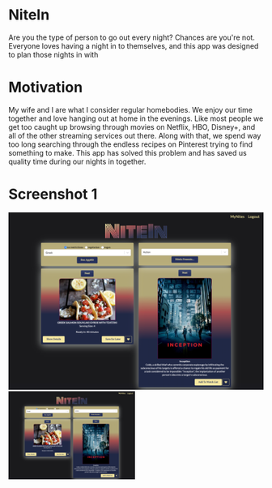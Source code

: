 # NiteIn
Are you the type of person to go out every night? Chances are you're not. Everyone loves having a night in to themselves, and this app was designed to plan those nights in with

# Motivation
My wife and I are what I consider regular homebodies. We enjoy our time together and love hanging out at home in the evenings. Like most people we get too caught up browsing through movies on Netflix, HBO, Disney+, and all of the other streaming services out there. Along with that, we spend way too long searching through the endless recipes on Pinterest trying to find something to make. This app has solved this problem and has saved us quality time during our nights in together.

# Screenshot 1
![screenshot 1](./public/nitein.png)
<img src="./public/nitein.png" width="250">